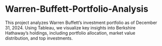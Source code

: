 # Warren-Buffett-Portfolio-Analysis
This project analyzes Warren Buffett’s investment portfolio as of December 31, 2024. Using Tableau, we visualize key insights into Berkshire Hathaway’s holdings, including portfolio allocation, market value distribution, and top investments.
